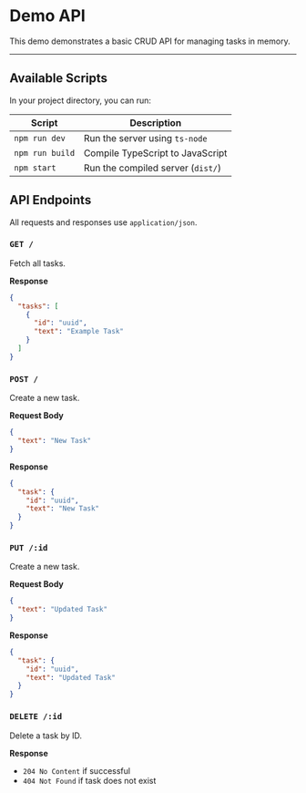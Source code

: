 # Demo API

This demo demonstrates a basic CRUD API for managing tasks in memory.

---

## Available Scripts

In your project directory, you can run:

| Script          | Description                       |
| --------------- | --------------------------------- |
| `npm run dev`   | Run the server using `ts-node`    |
| `npm run build` | Compile TypeScript to JavaScript  |
| `npm start`     | Run the compiled server (`dist/`) |

## API Endpoints

All requests and responses use `application/json`.

### `GET /`

Fetch all tasks.

**Response**

```json
{
  "tasks": [
    {
      "id": "uuid",
      "text": "Example Task"
    }
  ]
}
```

### `POST /`

Create a new task.

**Request Body**

```json
{
  "text": "New Task"
}
```

**Response**

```json
{
  "task": {
    "id": "uuid",
    "text": "New Task"
  }
}
```

### `PUT /:id`

Create a new task.

**Request Body**

```json
{
  "text": "Updated Task"
}
```

**Response**

```json
{
  "task": {
    "id": "uuid",
    "text": "Updated Task"
  }
}
```

### `DELETE /:id`

Delete a task by ID.

**Response**

- `204 No Content` if successful
- `404 Not Found` if task does not exist
